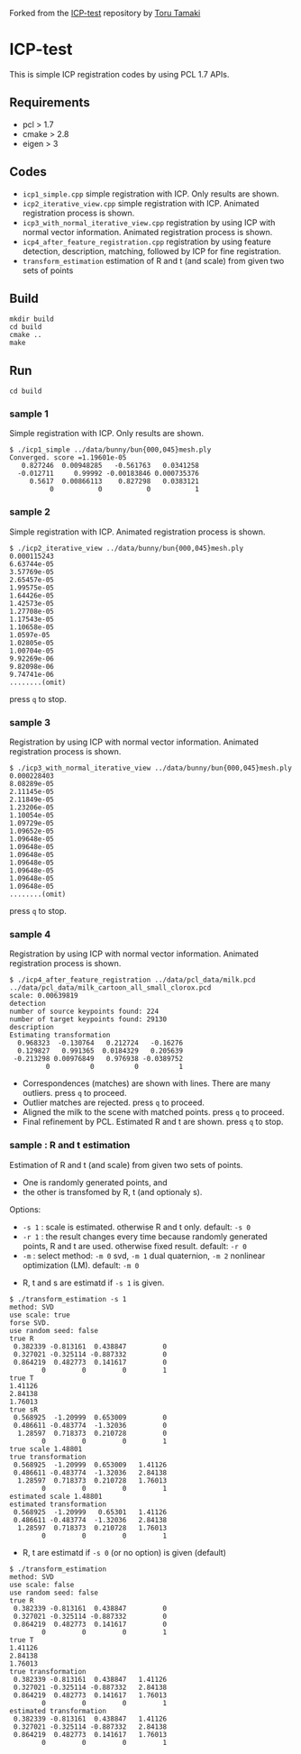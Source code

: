 Forked from the [ICP-test](https://github.com/tttamaki/ICP-test) repository by [Toru Tamaki](https://github.com/tttamaki)


ICP-test
========

This is simple ICP registration codes by using PCL 1.7 APIs.

Requirements
------------
- pcl > 1.7
- cmake > 2.8
- eigen > 3

Codes
-----
- `icp1_simple.cpp`
  simple registration with ICP. Only results are shown.
- `icp2_iterative_view.cpp`
  simple registration with ICP. Animated registration process is shown.
- `icp3_with_normal_iterative_view.cpp`
  registration by using ICP with normal vector information. Animated registration process is shown.
- `icp4_after_feature_registration.cpp`
  registration by using feature detection, description, matching, followed by ICP for fine registration.
- `transform_estimation`
  estimation of R and t (and scale) from given two sets of points

Build
-----

```
mkdir build
cd build
cmake ..
make
```

Run
----

```
cd build
```

### sample 1

Simple registration with ICP. Only results are shown.

```
$ ./icp1_simple ../data/bunny/bun{000,045}mesh.ply 
Converged. score =1.19601e-05
   0.827246  0.00948285   -0.561763   0.0341258
  -0.012711     0.99992 -0.00183846 0.000735376
     0.5617  0.00866113    0.827298   0.0383121
          0           0           0           1
```

### sample 2

Simple registration with ICP. Animated registration process is shown.

```
$ ./icp2_iterative_view ../data/bunny/bun{000,045}mesh.ply 
0.000115243
6.63744e-05
3.57769e-05
2.65457e-05
1.99575e-05
1.64426e-05
1.42573e-05
1.27708e-05
1.17543e-05
1.10658e-05
1.0597e-05
1.02805e-05
1.00704e-05
9.92269e-06
9.82098e-06
9.74741e-06
........(omit)
```
press `q` to stop.


### sample 3

Registration by using ICP with normal vector information. Animated registration process is shown.

```
$ ./icp3_with_normal_iterative_view ../data/bunny/bun{000,045}mesh.ply 
0.000228403
8.08289e-05
2.11145e-05
2.11849e-05
1.23206e-05
1.10054e-05
1.09729e-05
1.09652e-05
1.09648e-05
1.09648e-05
1.09648e-05
1.09648e-05
1.09648e-05
1.09648e-05
1.09648e-05
........(omit)
```
press `q` to stop.


### sample 4

Registration by using ICP with normal vector information. Animated registration process is shown.

```
$ ./icp4_after_feature_registration ../data/pcl_data/milk.pcd ../data/pcl_data/milk_cartoon_all_small_clorox.pcd 
scale: 0.00639819
detection
number of source keypoints found: 224
number of target keypoints found: 29130
description
Estimating transformation
  0.968323  -0.130764   0.212724   -0.16276
  0.129827   0.991365  0.0184329   0.205639
 -0.213298 0.00976849   0.976938 -0.0389752
         0          0          0          1
```

+ Correspondences (matches) are shown with lines.
  There  are many outliers.
  press `q` to proceed.
+ Outlier matches are rejected.
  press `q` to proceed.
+ Aligned the milk to the scene with matched points.
  press `q` to proceed.
+ Final refinement by PCL.
  Estimated R and t are shown.
  press `q` to stop.




### sample : R and t estimation

Estimation of R and t (and scale) from given two sets of points.
- One is randomly generated points, and 
- the other is transfomed by R, t (and optionaly s).

Options:
- `-s 1` : scale is estimated. otherwise R and t only. default: `-s 0`
- `-r 1` : the result changes every time because randomly generated points, R and t are used. otherwise fixed result. default: `-r 0`
- `-m` : select method: `-m 0` svd, `-m 1` dual quaternion, `-m 2` nonlinear optimization (LM). default: `-m 0`

+ R, t and s are estimatd if `-s 1` is given.

```
$ ./transform_estimation -s 1
method: SVD
use scale: true
forse SVD.
use random seed: false
true R
 0.382339 -0.813161  0.438847         0
 0.327021 -0.325114 -0.887332         0
 0.864219  0.482773  0.141617         0
        0         0         0         1
true T
1.41126
2.84138
1.76013
true sR
 0.568925  -1.20999  0.653009         0
 0.486611 -0.483774  -1.32036         0
  1.28597  0.718373  0.210728         0
        0         0         0         1
true scale 1.48801
true transformation
 0.568925  -1.20999  0.653009   1.41126
 0.486611 -0.483774  -1.32036   2.84138
  1.28597  0.718373  0.210728   1.76013
        0         0         0         1
estimated scale 1.48801
estimated transformation 
 0.568925  -1.20999   0.65301   1.41126
 0.486611 -0.483774  -1.32036   2.84138
  1.28597  0.718373  0.210728   1.76013
        0         0         0         1
```


+ R, t are estimatd if `-s 0` (or no option) is given (default)

```
$ ./transform_estimation
method: SVD
use scale: false
use random seed: false
true R
 0.382339 -0.813161  0.438847         0
 0.327021 -0.325114 -0.887332         0
 0.864219  0.482773  0.141617         0
        0         0         0         1
true T
1.41126
2.84138
1.76013
true transformation
 0.382339 -0.813161  0.438847   1.41126
 0.327021 -0.325114 -0.887332   2.84138
 0.864219  0.482773  0.141617   1.76013
        0         0         0         1
estimated transformation 
 0.382339 -0.813161  0.438847   1.41126
 0.327021 -0.325114 -0.887332   2.84138
 0.864219  0.482773  0.141617   1.76013
        0         0         0         1
```
